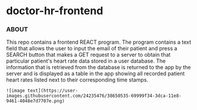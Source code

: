 # doctor-hr-frontend

### ABOUT
This repo contains a frontend REACT program. The program contains a text field that allows the user to input the email of their patient and press a SEARCH button that makes a GET request to a server to obtain that particular patient's heart rate data stored in a user database. The information that is retrieved from the database is returned to the app by the server and is displayed as a table in the app showing all recorded patient heart rates listed next to their corresponding time stamps. 

``![image text](https://user-images.githubusercontent.com/24235476/38650535-69999f34-3dca-11e8-9461-4048e7d7707e.png)``
